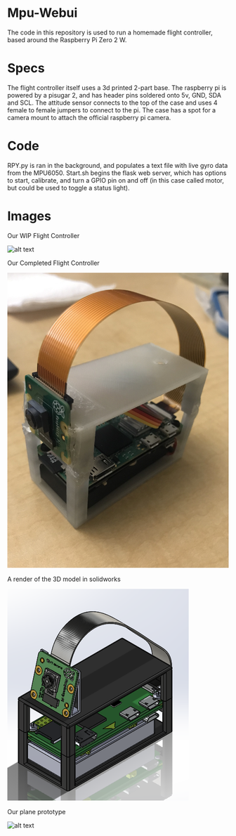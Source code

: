 # Mpu-Webui
The code in this repository is used to run a homemade flight controller, based around the Raspberry Pi Zero 2 W.

# Specs
The flight controller itself uses a 3d printed 2-part base. The raspberry pi is powered by a pisugar 2, and has header pins soldered onto 5v, GND, SDA and SCL. The attitude sensor connects to the top of the case and uses 4 female to female jumpers to connect to the pi. The case has a spot for a camera mount to attach the official raspberry pi camera.

# Code
RPY.py is ran in the background, and populates a text file with live gyro data from the MPU6050. Start.sh begins the flask web server, which has options to start, calibrate, and turn a GPIO pin on and off (in this case called motor, but could be used to toggle a status light). 

# Images

Our WIP Flight Controller

![alt text](https://github.com/Beaudog12345/Mpu-Webui/blob/main/images/IMG_2214.png?raw=true)

Our Completed Flight Controller

![alt text](https://github.com/Beaudog12345/Mpu-Webui/blob/main/images/IMG_2440.jpg?raw=true)

A render of the 3D model in solidworks

![alt text](https://github.com/Beaudog12345/Mpu-Webui/blob/main/images/Screenshot%202022-01-05%20115216.png?raw=true)

Our plane prototype

![alt text](https://github.com/Beaudog12345/Mpu-Webui/blob/main/images/IMG_2072.png?raw=true)
